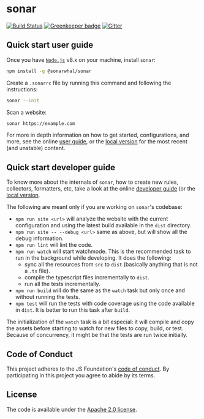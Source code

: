 # sonar

[![Build Status](https://travis-ci.org/sonarwhal/sonar.svg?branch=master)](https://travis-ci.org/sonarwhal/sonar)
[![Greenkeeper badge](https://badges.greenkeeper.io/sonarwhal/sonar.svg?ts=1493307106027)](https://greenkeeper.io/)
[![Gitter](https://badges.gitter.im/Join%20Chat.svg)](https://gitter.im/sonarwhal/Lobby)

## Quick start user guide

Once you have [`Node.js`](https://nodejs.org/en/download/current/)
v8.x on your machine, install `sonar`:

```bash
npm install -g @sonarwhal/sonar
```

Create a `.sonarrc` file by running this command and following the
instructions:

```bash
sonar --init
```

Scan a website:

```bash
sonar https://example.com
```

For more in depth information on how to get started, configurations,
and more, see the online [user guide](https://sonarwhal.com/docs/user-guide/),
or the [local version](./docs/user-guide/index.md) for the most recent
(and unstable) content.

## Quick start developer guide

To know more about the internals of `sonar`, how to create new
rules, collectors, formatters, etc, take a look at the online
[developer guide](https://sonarwhal.com/docs/user-guide/) (or
the [local version](./docs/developer-guide/index.md).

The following are meant only if you are working on `sonar`'s codebase:

* `npm run site <url>` will analyze the website with the current
   configuration and using the latest build available in the `dist`
   directory.
* `npm run site -- --debug <url>` same as above, but will show all
   the debug information.
* `npm run lint` will lint the code.
* `npm run watch` will start watchmode. This is the recommended task
   to run in the background while developing. It does the following:
  * sync all the resources from `src` to `dist` (basically anything
    that is not a `.ts` file).
  * compile the typescript files incrementally to `dist`.
  * run all the tests incrementally.
* `npm run build` will do the same as the `watch` task but only once
  and without running the tests.
* `npm test` will run the tests with code coverage using the code
  available in `dist`. It is better to run this task after `build`.

The initialization of the `watch` task is a bit especial: it will
compile and copy the assets before starting to watch for new files
to copy, build, or test. Because of concurrency, it might be that
the tests are run twice initially.

## Code of Conduct

This project adheres to the JS Foundation's [code of
conduct](docs/about/CODE_OF_CONDUCT.md). By participating in this
project you agree to abide by its terms.

## License

The code is available under the [Apache 2.0 license](LICENSE.txt).
